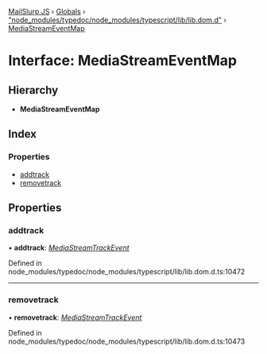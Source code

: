 [MailSlurp JS](../README.md) › [Globals](../globals.md) › ["node_modules/typedoc/node_modules/typescript/lib/lib.dom.d"](../modules/_node_modules_typedoc_node_modules_typescript_lib_lib_dom_d_.md) › [MediaStreamEventMap](_node_modules_typedoc_node_modules_typescript_lib_lib_dom_d_.mediastreameventmap.md)

# Interface: MediaStreamEventMap

## Hierarchy

* **MediaStreamEventMap**

## Index

### Properties

* [addtrack](_node_modules_typedoc_node_modules_typescript_lib_lib_dom_d_.mediastreameventmap.md#addtrack)
* [removetrack](_node_modules_typedoc_node_modules_typescript_lib_lib_dom_d_.mediastreameventmap.md#removetrack)

## Properties

###  addtrack

• **addtrack**: *[MediaStreamTrackEvent](_node_modules_typedoc_node_modules_typescript_lib_lib_dom_d_.mediastreamtrackevent.md)*

Defined in node_modules/typedoc/node_modules/typescript/lib/lib.dom.d.ts:10472

___

###  removetrack

• **removetrack**: *[MediaStreamTrackEvent](_node_modules_typedoc_node_modules_typescript_lib_lib_dom_d_.mediastreamtrackevent.md)*

Defined in node_modules/typedoc/node_modules/typescript/lib/lib.dom.d.ts:10473

